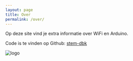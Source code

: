 ```yaml
---
layout: page
title: Over
permalink: /over/
---
```


Op deze site vind je extra informatie over WiFi en Arduino.

Code is te vinden op Github:
[stem-dbk](https://github.com/stem-dbk) 

![logo](/media/logo.png) 
